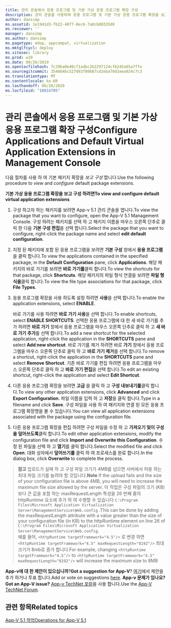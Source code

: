 ```yaml
---
title: 관리 콘솔에서 응용 프로그램 및 기본 가상 응용 프로그램 확장 구성
description: 관리 콘솔을 사용하여 응용 프로그램 및 기본 가상 응용 프로그램 확장을 보고 구성하는 방법
author: dansimp
ms.assetid: 1e1941d3-fb22-4077-8ec6-7a0cb80335d8
ms.reviewer: ''
manager: dansimp
ms.author: dansimp
ms.pagetype: mdop, appcompat, virtualization
ms.mktglfcycl: deploy
ms.sitesec: library
ms.prod: w10
ms.date: 09/26/2019
ms.openlocfilehash: 7c29ba0e40cf1adbc2b2297124cfb245a65a7ffe
ms.sourcegitcommit: 354664bc527d93f80687cd2eba70d1eea024c7c3
ms.translationtype: MT
ms.contentlocale: ko-KR
ms.lasthandoff: 06/26/2020
ms.locfileid: "10814705"
---
```

#   <span data-ttu-id="01253-103">관리 콘솔에서 응용 프로그램 및 기본 가상 응용 프로그램 확장 구성</span><span class="sxs-lookup"><span data-stu-id="01253-103">Configure Applications and Default Virtual Application Extensions in Management Console</span></span>

<span data-ttu-id="01253-104">다음 절차를 사용 하 여 기본 패키지 확장을 *보고* *구성* 합니다.</span><span class="sxs-lookup"><span data-stu-id="01253-104">Use the following procedure to *view* and *configure* default package extensions.</span></span>

**<span data-ttu-id="01253-105">기본 가상 응용 프로그램 확장을 보고 구성 하려면</span><span class="sxs-lookup"><span data-stu-id="01253-105">To view and configure default virtual application extensions</span></span>**

1.  <span data-ttu-id="01253-106">구성 하고자 하는 패키지를 보려면 App-v 5.1 관리 콘솔을 엽니다.</span><span class="sxs-lookup"><span data-stu-id="01253-106">To view the package that you want to configure, open the App-V 5.1 Management Console.</span></span> <span data-ttu-id="01253-107">구성 하려는 패키지를 선택 하 고 패키지 이름을 마우스 오른쪽 단추로 클릭 한 다음 **기본 구성 편집**을 선택 합니다.</span><span class="sxs-lookup"><span data-stu-id="01253-107">Select the package that you want to configure, right-click the package name and select **edit default configuration**.</span></span>

2.  <span data-ttu-id="01253-108">지정 된 패키지에 포함 된 응용 프로그램을 보려면 **기본 구성** 창에서 **응용 프로그램**을 클릭 합니다.</span><span class="sxs-lookup"><span data-stu-id="01253-108">To view the applications contained in the specified package, in the **Default Configuration** pane, click **Applications**.</span></span> <span data-ttu-id="01253-109">해당 패키지의 바로 가기를 보려면 **바로 가기를**클릭 합니다.</span><span class="sxs-lookup"><span data-stu-id="01253-109">To view the shortcuts for that package, click **Shortcuts**.</span></span> <span data-ttu-id="01253-110">해당 패키지의 파일 형식 연결을 보려면 **파일 형식을**클릭 합니다.</span><span class="sxs-lookup"><span data-stu-id="01253-110">To view the file type associations for that package, click **File Types**.</span></span>

3.  <span data-ttu-id="01253-111">응용 프로그램 확장을 사용 하도록 설정 하려면 **사용**을 선택 합니다.</span><span class="sxs-lookup"><span data-stu-id="01253-111">To enable the application extensions, select **ENABLE**.</span></span>

    <span data-ttu-id="01253-112">바로 가기를 사용 하려면 **바로 가기 사용**을 선택 합니다.</span><span class="sxs-lookup"><span data-stu-id="01253-112">To enable shortcuts, select **ENABLE SHORTCUTS**.</span></span> <span data-ttu-id="01253-113">선택한 응용 프로그램에 대 한 새 바로 가기를 추가 하려면 **바로 가기** 창에서 응용 프로그램을 마우스 오른쪽 단추로 클릭 하 고 **새 바로 가기 추가**를 선택 합니다.</span><span class="sxs-lookup"><span data-stu-id="01253-113">To add a new shortcut for the selected application, right-click the application in the **SHORTCUTS** pane and select **Add new shortcut**.</span></span> <span data-ttu-id="01253-114">바로 가기를 제거 하려면 바로 **가기** 창에서 응용 프로그램을 마우스 오른쪽 단추로 클릭 하 고 **바로 가기 제거**를 선택 합니다.</span><span class="sxs-lookup"><span data-stu-id="01253-114">To remove a shortcut, right-click the application in the **SHORTCUTS** pane and select **Remove Shortcut**.</span></span> <span data-ttu-id="01253-115">기존 바로 가기를 편집 하려면 응용 프로그램을 마우스 오른쪽 단추로 클릭 하 고 **바로 가기 편집**을 선택 합니다.</span><span class="sxs-lookup"><span data-stu-id="01253-115">To edit an existing shortcut, right-click the application and select **Edit Shortcut**.</span></span>

4.  <span data-ttu-id="01253-116">다른 응용 프로그램 확장을 보려면 **고급** 을 클릭 하 고 **구성 내보내기를**클릭 합니다.</span><span class="sxs-lookup"><span data-stu-id="01253-116">To view any other application extensions, click **Advanced** and click **Export Configuration**.</span></span> <span data-ttu-id="01253-117">파일 이름을 입력 하 고 **저장**을 클릭 합니다.</span><span class="sxs-lookup"><span data-stu-id="01253-117">Type in a filename and click **Save**.</span></span> <span data-ttu-id="01253-118">구성 파일을 사용 하 여 패키지와 연결 된 모든 응용 프로그램 확장명을 볼 수 있습니다.</span><span class="sxs-lookup"><span data-stu-id="01253-118">You can view all application extensions associated with the package using the configuration file.</span></span>

5.  <span data-ttu-id="01253-119">다른 응용 프로그램 확장을 편집 하려면 구성 파일을 수정 하 고 **가져오기 및이 구성을 덮어쓰도록**클릭 합니다.</span><span class="sxs-lookup"><span data-stu-id="01253-119">To edit other application extensions, modify the configuration file and click **Import and Overwrite this Configuration**.</span></span> <span data-ttu-id="01253-120">수정 된 파일을 선택 하 고 **열기**를 클릭 합니다.</span><span class="sxs-lookup"><span data-stu-id="01253-120">Select the modified file and click **Open**.</span></span> <span data-ttu-id="01253-121">대화 상자에서 **덮어쓰기를** 클릭 하 여 프로세스를 완료 합니다.</span><span class="sxs-lookup"><span data-stu-id="01253-121">In the dialog box, click **Overwrite** to complete the process.</span></span>

><span data-ttu-id="01253-122">**참고** 업로드가 실패 하 고 구성 파일 크기가 4MB를 넘으면 서버에서 허용 하는 최대 파일 크기를 늘려야 할 것입니다.</span><span class="sxs-lookup"><span data-stu-id="01253-122">**Note** If the upload fails and the size of your configuration file is above 4MB, you will need to increase the maximum file size allowed by the server.</span></span> <span data-ttu-id="01253-123">이 작업은 구성 파일의 크기 (KB) 보다 큰 값을 포함 하는 maxRequestLength 특성을 26 번째 줄의 httpRuntime 요소에 추가 하 여 수행할 수 있습니다 `C:\Program Files\Microsoft Application Virtualization Server\ManagementService\Web.config` .</span><span class="sxs-lookup"><span data-stu-id="01253-123">This can be done by adding the maxRequestLength attribute with a value greater than the size of your configuration file (in KB) to the httpRuntime element on line 26 of `C:\Program Files\Microsoft Application Virtualization Server\ManagementService\Web.config`.</span></span>  
<span data-ttu-id="01253-124">예를 들어, `<httpRuntime targetFramework="4.5"/>` 로 변경 하면 `<httpRuntime targetFramework="4.5" maxRequestLength="8192"/>` 최대 크기가 8mb로 증가 합니다.</span><span class="sxs-lookup"><span data-stu-id="01253-124">For example, changing `<httpRuntime targetFramework="4.5"/>` to `<httpRuntime targetFramework="4.5" maxRequestLength="8192"/>` will increase the maximum size to 8MB</span></span>


<span data-ttu-id="01253-125">**App-v에 대 한 제안이 있으십니까**?</span><span class="sxs-lookup"><span data-stu-id="01253-125">**Got a suggestion for App-V**?</span></span> <span data-ttu-id="01253-126">[여기](http://appv.uservoice.com/forums/280448-microsoft-application-virtualization)에서 제안을 추가 하거나 투표 합니다.</span><span class="sxs-lookup"><span data-stu-id="01253-126">Add or vote on suggestions [here](http://appv.uservoice.com/forums/280448-microsoft-application-virtualization).</span></span> **<span data-ttu-id="01253-127">App-v 문제가 있나요?</span><span class="sxs-lookup"><span data-stu-id="01253-127">Got an App-V issue?</span></span>** <span data-ttu-id="01253-128">[App-v TechNet 포럼](https://social.technet.microsoft.com/Forums/home?forum=mdopappv)을 사용 합니다.</span><span class="sxs-lookup"><span data-stu-id="01253-128">Use the [App-V TechNet Forum](https://social.technet.microsoft.com/Forums/home?forum=mdopappv).</span></span>

## <span data-ttu-id="01253-129">관련 항목</span><span class="sxs-lookup"><span data-stu-id="01253-129">Related topics</span></span>


[<span data-ttu-id="01253-130">App-V 5.1 작업</span><span class="sxs-lookup"><span data-stu-id="01253-130">Operations for App-V 5.1</span></span>](operations-for-app-v-51.md)

 

 






